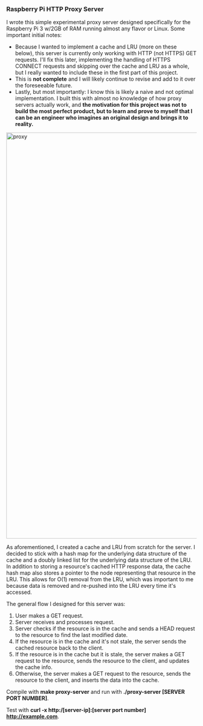 ### Raspberry Pi HTTP Proxy Server
I wrote this simple experimental proxy server designed specifically for the Raspberry Pi 3 w/2GB of RAM running almost any flavor or Linux. Some important initial notes:
* Because I wanted to implement a cache and LRU (more on these below), this server is currently only working with HTTP (not HTTPS) GET requests. I'll fix this later, implementing the handling of HTTPS CONNECT requests and skipping over the cache and LRU as a whole, but I really wanted to include these in the first part of this project.
* This is **not complete** and I will likely continue to revise and add to it over the foreseeable future.
* Lastly, but most importantly: I know this is likely a naive and not optimal implementation. I built this with almost no knowledge of how proxy servers actually work, and **the motivation for this project was not to build the most perfect product, but to learn and prove to myself that I can be an engineer who imagines an original design and brings it to reality.**

<img width="1072" alt="proxy" src="https://github.com/user-attachments/assets/ae0735d5-3ce1-483e-9fbe-bff303b6bd12" />

As aforementioned, I created a cache and LRU from scratch for the server. I decided to stick with a hash map for the underlying data structure of the cache and a doubly linked list for the underlying data structure of the LRU. In addition to storing a resource's cached HTTP response data, the cache hash map also stores a pointer to the node representing that resource in the LRU. This allows for O(1) removal from the LRU, which was important to me because data is removed and re-pushed into the LRU every time it's accessed.

The general flow I designed for this server was:
1. User makes a GET request.
2. Server receives and processes request.
3. Server checks if the resource is in the cache and sends a HEAD request to the resource to find the last modified date.
4. If the resource is in the cache and it's not stale, the server sends the cached resource back to the client.
5. If the resource is in the cache but it is stale, the server makes a GET request to the resource, sends the resource to the client, and updates the cache info.
6. Otherwise, the server makes a GET request to the resource, sends the resource to the client, and inserts the data into the cache.

Compile with **make proxy-server** and run with **./proxy-server [SERVER PORT NUMBER]**.

Test with **curl -x http:/[server-ip]:[server port number] http://example.com**.
